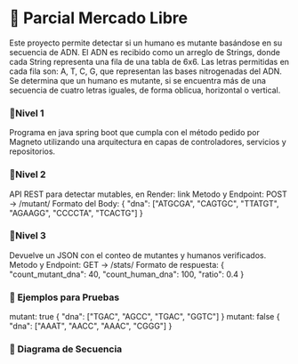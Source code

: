 <h1>📌 Parcial Mercado Libre</h1>
Este proyecto permite detectar si un humano es mutante basándose en su secuencia de ADN. El ADN es recibido como un arreglo de Strings, donde cada String representa una fila de una tabla de 6x6. Las letras permitidas en cada fila son: A, T, C, G, que representan las bases nitrogenadas del ADN. Se determina que un humano es mutante, si se encuentra más de una secuencia de cuatro letras iguales, de forma oblicua, horizontal o vertical. 

<h3>📌Nivel 1</h3>
Programa  en java spring boot que cumpla con el método pedido por Magneto utilizando una 
arquitectura en capas de controladores, servicios y repositorios. 

<h3>📌Nivel 2</h3>
API REST para detectar mutables, en Render: link
Metodo y Endpoint: POST → /mutant/ 
Formato del Body:
{ "dna": ["ATGCGA", "CAGTGC", "TTATGT", "AGAAGG", "CCCCTA", "TCACTG"] }

<h3>📌Nivel 3</h3>
Devuelve un JSON con el conteo de mutantes y humanos verificados.
Metodo y Endpoint: GET → /stats/ 
Formato de respuesta:
{
  "count_mutant_dna": 40,
  "count_human_dna": 100,
  "ratio": 0.4
}

<h3>📌 Ejemplos para Pruebas</h3>
mutant: true
{ "dna": ["TGAC", "AGCC", "TGAC", "GGTC"] }
mutant: false
{ "dna": ["AAAT", "AACC", "AAAC", "CGGG"] }

<h3>📌 Diagrama de Secuencia</h3>
